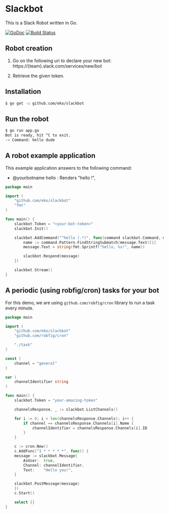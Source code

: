 # Slackbot

This is a Slack Robot written in Go.

[![GoDoc](https://godoc.org/github.com/eko/slackbot?status.png)](https://godoc.org/github.com/eko/slackbot)
[![Build Status](https://travis-ci.org/eko/slackbot.png?branch=master)](https://travis-ci.org/eko/slackbot)


## Robot creation

1. Go on the following uri to declare your new bot: https://{team}.slack.com/services/new/bot

2. Retrieve the given token.

## Installation

```bash
$ go get -u github.com/eko/slackbot
```

## Run the robot

```bash
$ go run app.go
Bot is ready, hit ^C to exit.
-> Command: hello dude
```

## A robot example application

This example application answers to the following command:

* @yourbotname hello <name>: Renders "hello <name>!",

```go
package main

import (
    "github.com/eko/slackbot"
    "fmt"
)

func main() {
	slackbot.Token = "<your-bot-token>"
	slackbot.Init()

    slackbot.AddCommand("^hello (.*)", func(command slackbot.Command, message slackbot.Message) {
		name := command.Pattern.FindStringSubmatch(message.Text)[1]
		message.Text = string(fmt.Sprintf("hello, %s!", name))

		slackbot.Respond(message)
	})

    slackbot.Stream()
}
```

## A periodic (using robfig/cron) tasks for your bot

For this demo, we are using `github.com/robfig/cron` library to run a task every minute.

```go
package main

import (
	"github.com/eko/slackbot"
	"github.com/robfig/cron"

	"./task"
)

const (
	channel = "general"
)

var (
	channelIdentifier string
)

func main() {
	slackbot.Token = "your-amazing-token"

	channelsResponse, _ := slackbot.ListChannels()

	for i := 0; i < len(channelsResponse.Channels); i++ {
		if channel == channelsResponse.Channels[i].Name {
			channelIdentifier = channelsResponse.Channels[i].ID
		}
	}

	c := cron.New()
	c.AddFunc("1 * * * * *", func() {
    message := slackbot.Message{
  		AsUser:  true,
  		Channel: channelIdentifier,
  		Text:    "Hello you!",
  	}

  	slackbot.PostMessage(message)
	})
	c.Start()

	select {}
}
```
